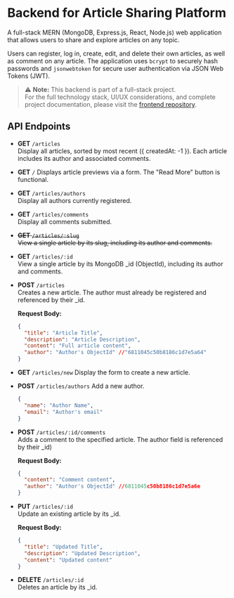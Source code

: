 # Backend for Article Sharing Platform

A full-stack MERN (MongoDB, Express.js, React, Node.js) web application that allows users to share and explore articles on any topic.

Users can register, log in, create, edit, and delete their own articles, as well as comment on any article. The application uses `bcrypt` to securely hash passwords and `jsonwebtoken` for secure user authentication via JSON Web Tokens (JWT).


> ⚠️ **Note:** This backend is part of a full-stack project.  
> For the full technology stack, UI/UX considerations, and complete project documentation, please visit the [frontend repository](https://github.com/naomixnyc/Writeboard-react).


  ## API Endpoints

- **GET** `/articles`  
  Display all articles, sorted by most recent ({ createdAt: -1 }).
  Each article includes its author and associated comments. 

- **GET** `/` 
  Displays article previews via a form. The "Read More" button is functional.

- **GET** `/articles/authors`  
  Display all authors currently registered.   

- **GET** `/articles/comments`  
  Display all comments submitted.  


- ~~**GET** `/articles/:slug`~~  
  ~~View a single article by its slug, including its author and comments.~~ 

- **GET** `/articles/:id`  
  View a single article by its MongoDB _id (ObjectId), including its author and comments. 



- **POST** `/articles`  
  Creates a new article. The author must already be registered and referenced by their _id.

  **Request Body:**
  ```json
  {
    "title": "Article Title",
    "description": "Article Description",
    "content": "Full article content",
    "author": "Author's ObjectId" //"6811045c50b8186c1d7e5a64"
  }
  ```

- **GET** `/articles/new`
  Display the form to create a new article.


- **POST** `/articles/authors`
  Add a new author.
  ```json
  {
    "name": "Author Name",
    "email": "Author's email"
  }
  ```

- **POST** `/articles/:id/comments`  
  Adds a comment to the specified article. The author field is referenced by their _id)

  **Request Body:**
  ```json
  {
    "content": "Comment content",
    "author": "Author's ObjectId" //6811045c50b8186c1d7e5a6e 
  }
  ```


- **PUT** `/articles/:id`  
  Update an existing article by its _id.
  
  **Request Body:**
  ```json
  {
    "title": "Updated Title",
    "description": "Updated Description",
    "content": "Updated content"
  }
  ```

- **DELETE** `/articles/:id`  
  Deletes an article by its _id. 
